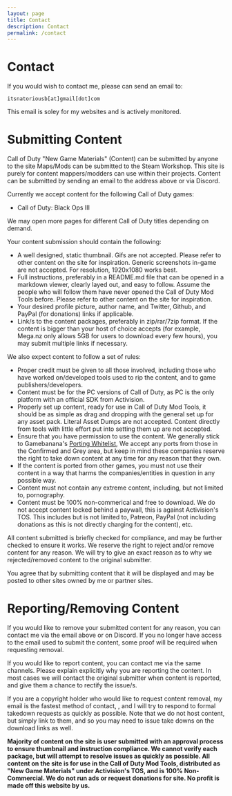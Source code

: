 ```yaml
---
layout: page
title: Contact
description: Contact
permalink: /contact
---
```


# Contact

If you would wish to contact me, please can send an email to:

`itsnatoriousb[at]gmail[dot]com`

This email is soley for my websites and is actively monitored.

# Submitting Content

Call of Duty "New Game Materials" (Content) can be submitted by anyone to the site Maps/Mods can be submitted to the Steam Workshop. This site is purely for content mappers/modders can use within their projects. Content can be submitted by sending an email to the address above or via Discord. 

Currently we accept content for the following Call of Duty games:

* Call of Duty: Black Ops III

We may open more pages for different Call of Duty titles depending on demand.

Your content submission should contain the following:


* A well designed, static thumbnail. Gifs are not accepted. Please refer to other content on the site for inspiration. Generic screenshots in-game are not accepted. For resolution, 1920x1080 works best.
* Full instructions, preferably in a README.md file that can be opened in a markdown viewer, clearly layed out, and easy to follow. Assume the people who will follow them have never opened the Call of Duty Mod Tools before. Please refer to other content on the site for inspiration.
* Your desired profile picture, author name, and Twitter, Github, and PayPal (for donations) links if applicable.
* Link/s to the content packages, preferably in zip/rar/7zip format. If the content is bigger than your host of choice accepts (for example, Mega.nz only allows 5GB for users to download every few hours), you may submit multiple links if necessary.

We also expect content to follow a set of rules:

* Proper credit must be given to all those involved, including those who have worked on/developed tools used to rip the content, and to game publishers/developers.
* Content must be for the PC versions of Call of Duty, as PC is the only platform with an official SDK from Activision.
* Properly set up content, ready for use in Call of Duty Mod Tools, it should be as simple as drag and dropping with the general set up for any asset pack. Literal Asset Dumps are not accepted. Content directly from tools with little effort put into setting them up are not accepted.
* Ensure that you have permission to use the content. We generally stick to Gamebanana's [Porting Whitelist](https://gamebanana.com/wikis/755), We accept any ports from those in the Confirmed and Grey area, but keep in mind these companies reserve the right to take down content at any time for any reason that they own.
* If the content is ported from other games, you must not use their content in a way that harms the companies/entities in question in any possible way.
* Content must not contain any extreme content, including, but not limited to, pornography.
* Content must be 100% non-commerical and free to download. We do not accept content locked behind a paywall, this is against Activision's TOS. This includes but is not limited to, Patreon, PayPal (not including donations as this is not directly charging for the content), etc.

All content submitted is briefly checked for compliance, and may be further checked to ensure it works. We reserve the right to reject and/or remove content for any reason. We will try to give an exact reason as to why we rejected/removed content to the original submitter.

You agree that by submitting content that it will be displayed and may be posted to other sites owned by me or partner sites.

# Reporting/Removing Content

If you would like to remove your submitted content for any reason, you can contact me via the email above or on Discord. If you no longer have access to the email used to submit the content, some proof will be required when requesting removal.

If you would like to report content, you can contact me via the same channels. Please explain explicitly why you are reporting the content. In most cases we will contact the original submitter when content is reported, and give them a chance to rectify the issue/s.

If you are a copyright holder who would like to request content removal, my email is the fastest method of contact, , and I will try to respond to formal takedown requests as quickly as possible. Note that we do not host content, but simply link to them, and so you may need to issue take downs on the download links as well.

**Majority of content on the site is user submitted with an approval process to ensure thumbnail and instruction compliance. We cannot verify each package, but will attempt to resolve issues as quickly as possible. All content on the site is for use in the Call of Duty Mod Tools, distributed as "New Game Materials" under Activision's TOS, and is 100% Non-Commercial. We do not run ads or request donations for site. No profit is made off this website by us.**
